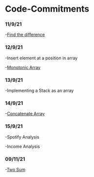 # Code-Commitments
### 11/9/21
-[Find the difference](https://leetcode.com/problems/find-the-difference/)
### 12/9/21
-Insert element at a position in array

-[Monotonic Array](https://leetcode.com/problems/monotonic-array/submissions/)
### 13/9/21
-Implementing a Stack as an array
### 14/9/21
-[Concatenate Array](https://leetcode.com/problems/concatenation-of-array/submissions/)
### 15/9/21
-Spotify Analysis

-Income Analysis
### 09/11/21
-[Two Sum](https://leetcode.com/problems/two-sum/)

